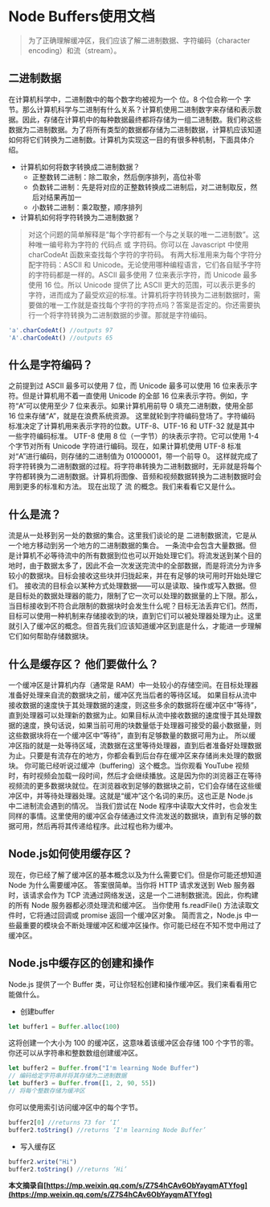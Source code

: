 # Node Buffers使用文档
> 为了正确理解缓冲区，我们应该了解二进制数据、字符编码（character encoding）和流（stream）。

## 二进制数据

在计算机科学中，二进制数中的每个数字均被视为一个 位。8 个位合称一个 字节。那么计算机科学与二进制有什么关系？计算机使用二进制数字来存储和表示数据。因此，存储在计算机中的每种数据最终都将存储为一组二进制数。我们称这些数据为二进制数据。为了将所有类型的数据都存储为二进制数据，计算机应该知道如何将它们转换为二进制数。计算机为实现这一目的有很多种机制，下面具体介绍。
* 计算机如何将数字转换成二进制数据？
    - 正整数转二进制：除二取余，然后倒序排列，高位补零
    - 负数转二进制：先是将对应的正整数转换成二进制后，对二进制取反，然后对结果再加一
    - 小数转二进制：乘2取整，顺序排列
* 计算机如何将字符转换为二进制数据？
> 对这个问题的简单解释是“每个字符都有一个与之关联的唯一二进制数”。这种唯一编号称为字符的 代码点 或 字符码。你可以在 Javascript 中使用 charCodeAt 函数来查找每个字符的字符码。
有两大标准用来为每个字符分配字符码：ASCII 和 Unicode。无论使用哪种编程语言，它们各自赋予字符的字符码都是一样的。ASCII 最多使用 7 位来表示字符，而 Unicode 最多使用 16 位。所以 Unicode 提供了比 ASCII 更大的范围，可以表示更多的字符，进而成为了最受欢迎的标准。计算机将字符转换为二进制数据时，需要做的唯一工作就是查找每个字符的字符点吗？答案是否定的。你还需要执行一个将字符转换为二进制数据的步骤。那就是字符编码。

```javascript
'a'.charCodeAt() //outputs 97
'A'.charCodeAt() //outputs 65
```
## 什么是字符编码？
之前提到过 ASCII 最多可以使用 7 位，而 Unicode 最多可以使用 16 位来表示字符。但是计算机用不着一直使用 Unicode 的全部 16 位来表示字符。例如，字符“A”可以使用至少 7 位来表示。如果计算机用前导 0 填充二进制数，使用全部 16 位来存储“A”，就是在浪费系统资源。
这里就轮到字符编码登场了。字符编码标准决定了计算机用来表示字符的位数。UTF-8、UTF-16 和 UTF-32 就是其中一些字符编码标准。
UTF-8 使用 8 位（一字节）的块表示字符。它可以使用 1-4 个字节对所有 Unicode 字符进行编码。现在，如果计算机使用 UTF-8 标准对“A”进行编码，则存储的二进制值为 01000001，带一个前导 0。
这样就完成了将字符转换为二进制数据的过程。将字符串转换为二进制数据时，无非就是将每个字符都转换为二进制数据。计算机将图像、音频和视频数据转换为二进制数据时会用到更多的标准和方法。
现在出现了 流 的概念。我们来看看它又是什么。
## 什么是流？
流是从一处移到另一处的数据的集合。这里我们谈论的是 二进制数据流，它是从一个地方移动到另一个地方的二进制数据的集合。
一条流中会包含大量数据。但是计算机不必等待流中的所有数据到位也可以开始处理它们。将流发送到某个目的地时，由于数据太多了，因此不会一次发送完流中的全部数据，而是将流分为许多较小的数据块。目标会接收这些块并归拢起来，并在有足够的块可用时开始处理它们。
接收流的目标会以某种方式处理数据——可以是读取、操作或写入数据。但是目标处的数据处理器的能力，限制了它一次可以处理的数据量的上下限。那么，当目标接收到不符合此限制的数据块时会发生什么呢？目标无法丢弃它们。然而，目标可以使用一种机制来存储接收到的块，直到它们可以被处理器处理为止。这里就引入了缓冲区的概念。但首先我们应该知道缓冲区到底是什么，才能进一步理解它们如何帮助存储数据块。

## 什么是缓存区？ 他们要做什么？
一个缓冲区是计算机内存（通常是 RAM）中一处较小的存储空间。在目标处理器准备好处理来自流的数据块之前，缓冲区充当后者的等待区域。
如果目标从流中接收数据的速度快于其处理数据的速度，则这些多余的数据将在缓冲区中“等待”，直到处理器可以处理新的数据为止。如果目标从流中接收数据的速度慢于其处理数据的速度，换句话说，如果当前可用的块数量低于处理器可接受的最小数据量，则这些数据块将在一个缓冲区中“等待”，直到有足够数量的数据可用为止。
所以缓冲区指的就是一处等待区域，流数据在这里等待处理器，直到后者准备好处理数据为止。只要是有流存在的地方，你都会看到后台存在缓冲区来存储尚未处理的数据块。
你可能已经听说过缓冲（buffering）这个概念。当你观看 YouTube 视频时，有时视频会加载一段时间，然后才会继续播放。这是因为你的浏览器正在等待视频流的更多数据块就位。在浏览器收到足够的数据块之前，它们会存储在这些缓冲区中，并等待处理器处理。这就是“缓冲”这个名词的来历。这也正是 Node.js 中二进制流会遇到的情况。
当我们尝试在 Node 程序中读取大文件时，也会发生同样的事情。这里使用的缓冲区会存储通过文件流发送的数据块，直到有足够的数据可用，然后再将其传递给程序。此过程也称为缓冲。

## Node.js如何使用缓存区？
现在，你已经了解了缓冲区的基本概念以及为什么需要它们。但是你可能还想知道 Node 为什么需要缓冲区。
答案很简单。当你将 HTTP 请求发送到 Web 服务器时，该请求会作为 TCP 流通过网络发送，这是一个二进制数据流。因此，你构建的所有 Node 服务器都必须处理流和缓冲区。
当你使用 fs.readFile() 方法读取文件时，它将通过回调或 promise 返回一个缓冲区对象。
简而言之，Node.js 中一些最重要的模块会不断处理缓冲区和缓冲区操作。你可能已经在不知不觉中用过了缓冲区。

## Node.js中缓存区的创建和操作
Node.js 提供了一个 Buffer 类，可让你轻松创建和操作缓冲区。我们来看看用它能做什么。
* 创建buffer
```javascript
let buffer1 = Buffer.alloc(100)
```
这将创建一个大小为 100 的缓冲区，这意味着该缓冲区会存储 100 个字节的零。你还可以从字符串和整数数组创建缓冲区。
```javascript
let buffer2 = Buffer.from("I'm learning Node Buffer")
// 编码给定字符串并将其存储为二进制数据
let buffer3 = Buffer.from([1, 2, 90, 55])
// 将每个整数存储为缓冲区
```
你可以使用索引访问缓冲区中的每个字节。
```javascript
buffer2[0] //returns 73 for ‘I’
buffer2.toString() //returns ‘I'm learning Node Buffer’
```
* 写入缓存区
```javascript
buffer2.write("Hi")
buffer2.toString() //returns ‘Hi’
```

**本文摘录自[https://mp.weixin.qq.com/s/Z7S4hCAv6ObYayqmATYfog](https://mp.weixin.qq.com/s/Z7S4hCAv6ObYayqmATYfog)**
